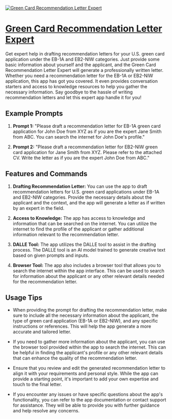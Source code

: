 [![Green Card Recommendation Letter Expert](https://files.oaiusercontent.com/file-LSPnO3JLQsSeTeOySQ0FeTqf?se=2123-10-18T13%3A46%3A59Z&sp=r&sv=2021-08-06&sr=b&rscc=max-age%3D31536000%2C%20immutable&rscd=attachment%3B%20filename%3D051724ec-26c3-4ac0-b3bd-ab9849343e5c.png&sig=/6pKjACYSDydTjqhjDaxG3sbUW81VEXUJNI2ClkDiAQ%3D)](https://chat.openai.com/g/g-TVxXfpp1x-green-card-recommendation-letter-expert)

# [Green Card Recommendation Letter Expert](https://chat.openai.com/g/g-TVxXfpp1x-green-card-recommendation-letter-expert)

Get expert help in drafting recommendation letters for your U.S. green card application under the EB-1A and EB2-NIW categories. Just provide some basic information about yourself and the applicant, and the Green Card Recommendation Letter Expert will generate a professionally written letter. Whether you need a recommendation letter for the EB-1A or EB2-NIW application, this app has got you covered. It even provides conversation starters and access to knowledge resources to help you gather the necessary information. Say goodbye to the hassle of writing recommendation letters and let this expert app handle it for you!

## Example Prompts

1. **Prompt 1:** "Please draft a recommendation letter for EB-1A green card application for John Doe from XYZ as if you are the expert Jane Smith from ABC. You can search the internet for John Doe's profile."

2. **Prompt 2:** "Please draft a recommendation letter for EB2-NIW green card application for Jane Smith from XYZ. Please refer to the attached CV. Write the letter as if you are the expert John Doe from ABC."

## Features and Commands

1. **Drafting Recommendation Letter:** You can use the app to draft recommendation letters for U.S. green card applications under EB-1A and EB2-NIW categories. Provide the necessary details about the applicant and the context, and the app will generate a letter as if written by an expert in the field.

2. **Access to Knowledge:** The app has access to knowledge and information that can be searched on the internet. You can utilize the internet to find the profile of the applicant or gather additional information relevant to the recommendation letter.

3. **DALLE Tool:** The app utilizes the DALLE tool to assist in the drafting process. The DALLE tool is an AI model trained to generate creative text based on given prompts and inputs.

4. **Browser Tool:** The app also includes a browser tool that allows you to search the internet within the app interface. This can be used to search for information about the applicant or any other relevant details needed for the recommendation letter.

## Usage Tips

- When providing the prompt for drafting the recommendation letter, make sure to include all the necessary information about the applicant, the type of green card application (EB-1A or EB2-NIW), and any specific instructions or references. This will help the app generate a more accurate and tailored letter.

- If you need to gather more information about the applicant, you can use the browser tool provided within the app to search the internet. This can be helpful in finding the applicant's profile or any other relevant details that can enhance the quality of the recommendation letter.

- Ensure that you review and edit the generated recommendation letter to align it with your requirements and personal style. While the app can provide a starting point, it's important to add your own expertise and touch to the final letter.

- If you encounter any issues or have specific questions about the app's functionality, you can refer to the app documentation or contact support for assistance. They will be able to provide you with further guidance and help resolve any concerns.
